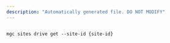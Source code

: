```yaml
---
description: "Automatically generated file. DO NOT MODIFY"
---
```


```cli

mgc sites drive get --site-id {site-id}

```
